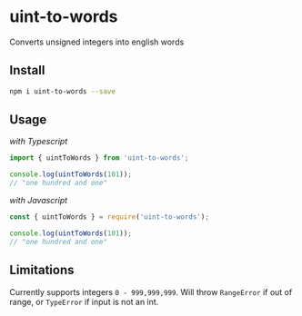 # uint-to-words
Converts unsigned integers into english words

## Install
```sh
npm i uint-to-words --save
```

## Usage
*with Typescript*
```javascript
import { uintToWords } from 'uint-to-words';

console.log(uintToWords(101));
// "one hundred and one"

```
*with Javascript*
```javascript
const { uintToWords } = require('uint-to-words');

console.log(uintToWords(101));
// "one hundred and one"
```

## Limitations
Currently supports integers `0 - 999,999,999`. Will throw `RangeError` if out of range, or `TypeError` if input is not an int.
